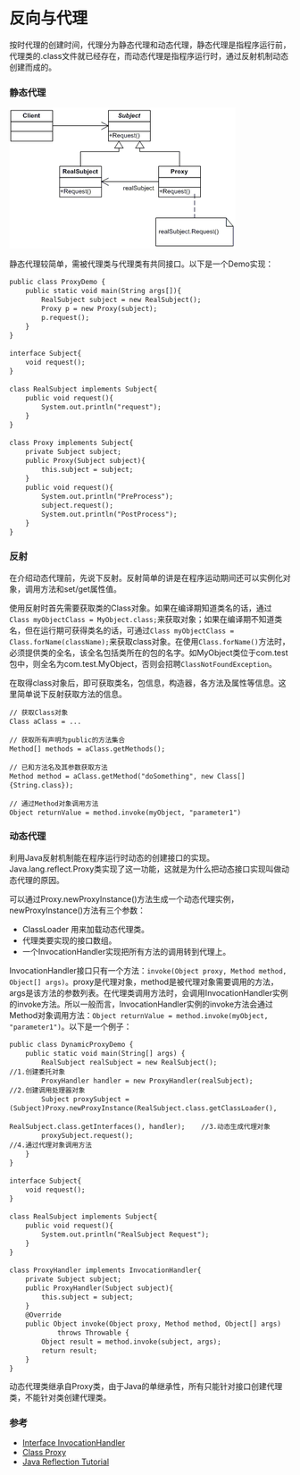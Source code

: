 反向与代理
===

按时代理的创建时间，代理分为静态代理和动态代理，静态代理是指程序运行前，代理类的.class文件就已经存在，而动态代理是指程序运行时，通过反射机制动态创建而成的。

### 静态代理

![静态代理](img/staticProxy.gif)

静态代理较简单，需被代理类与代理类有共同接口。以下是一个Demo实现：

```
public class ProxyDemo {
    public static void main(String args[]){
        RealSubject subject = new RealSubject();
        Proxy p = new Proxy(subject);
        p.request();
    }
}

interface Subject{
    void request();
}

class RealSubject implements Subject{
    public void request(){
        System.out.println("request");
    }
}

class Proxy implements Subject{
    private Subject subject;
    public Proxy(Subject subject){
        this.subject = subject;
    }
    public void request(){
        System.out.println("PreProcess");
        subject.request();
        System.out.println("PostProcess");
    }
}
```

### 反射
在介绍动态代理前，先说下反射。反射简单的讲是在程序运动期间还可以实例化对象，调用方法和set/get属性值。

使用反射时首先需要获取类的Class对象。如果在编译期知道类名的话，通过`Class myObjectClass = MyObject.class;`来获取对象；如果在编译期不知道类名，但在运行期可获得类名的话，可通过`Class myObjectClass = Class.forName(className);`来获取class对象。在使用`Class.forName()`方法时，必须提供类的全名，该全名包括类所在的包的名字。如MyObject类位于com.test包中，则全名为com.test.MyObject，否则会招聘`ClassNotFoundException`。

在取得class对象后，即可获取类名，包信息，构造器，各方法及属性等信息。这里简单说下反射获取方法的信息。

```
// 获取Class对象
Class aClass = ... 

// 获取所有声明为public的方法集合
Method[] methods = aClass.getMethods();

// 已和方法名及其参数获取方法
Method method = aClass.getMethod("doSomething", new Class[]{String.class});

// 通过Method对象调用方法
Object returnValue = method.invoke(myObject, "parameter1")
```


### 动态代理
利用Java反射机制能在程序运行时动态的创建接口的实现。Java.lang.reflect.Proxy类实现了这一功能，这就是为什么把动态接口实现叫做动态代理的原因。

可以通过Proxy.newProxyInstance()方法生成一个动态代理实例，newProxyInstance()方法有三个参数：

- ClassLoader 用来加载动态代理类。
- 代理类要实现的接口数组。
- 一个InvocationHandler实现把所有方法的调用转到代理上。

InvocationHandler接口只有一个方法：`invoke(Object proxy, Method method, Object[] args)`。proxy是代理对象，method是被代理对象需要调用的方法，args是该方法的参数列表。在代理类调用方法时，会调用InvocationHandler实例的invoke方法。所以一般而言，InvocationHandler实例的invoke方法会通过Method对象调用方法：`Object returnValue = method.invoke(myObject, "parameter1")`。以下是一个例子：

```
public class DynamicProxyDemo {
    public static void main(String[] args) {
        RealSubject realSubject = new RealSubject();                                  //1.创建委托对象
        ProxyHandler handler = new ProxyHandler(realSubject);                         //2.创建调用处理器对象
        Subject proxySubject = (Subject)Proxy.newProxyInstance(RealSubject.class.getClassLoader(),
                                      RealSubject.class.getInterfaces(), handler);    //3.动态生成代理对象
        proxySubject.request();                                                       //4.通过代理对象调用方法
    }
}

interface Subject{
    void request();
}

class RealSubject implements Subject{
    public void request(){
        System.out.println("RealSubject Request");
    }
}

class ProxyHandler implements InvocationHandler{
    private Subject subject;
    public ProxyHandler(Subject subject){
        this.subject = subject;
    }
    @Override
    public Object invoke(Object proxy, Method method, Object[] args)
            throws Throwable {
        Object result = method.invoke(subject, args);
        return result;
    }
}
```

动态代理类继承自Proxy类，由于Java的单继承性，所有只能针对接口创建代理类，不能针对类创建代理类。

### 参考

- [Interface InvocationHandler](https://docs.oracle.com/javase/7/docs/api/java/lang/reflect/InvocationHandler.html)
- [Class Proxy](https://docs.oracle.com/javase/7/docs/api/java/lang/reflect/Proxy.html#newProxyInstance(java.lang.ClassLoader,%20java.lang.Class[],%20java.lang.reflect.InvocationHandler))
- [Java Reflection Tutorial](http://tutorials.jenkov.com/java-reflection/index.html)
